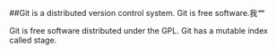 ##Git is a distributed version control system.
Git is free software.我艹

Git is free software distributed under the GPL.
Git has a mutable index called stage.